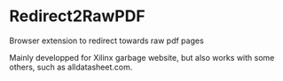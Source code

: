 # Redirect2RawPDF
Browser extension to redirect towards raw pdf pages

Mainly developped for Xilinx garbage website, but also works with some others, such as alldatasheet.com.